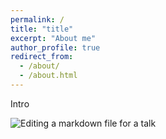 ```yaml
---
permalink: /
title: "title"
excerpt: "About me"
author_profile: true
redirect_from: 
  - /about/
  - /about.html
---
```


Intro


![Editing a markdown file for a talk](/images/editing-talk.png)

